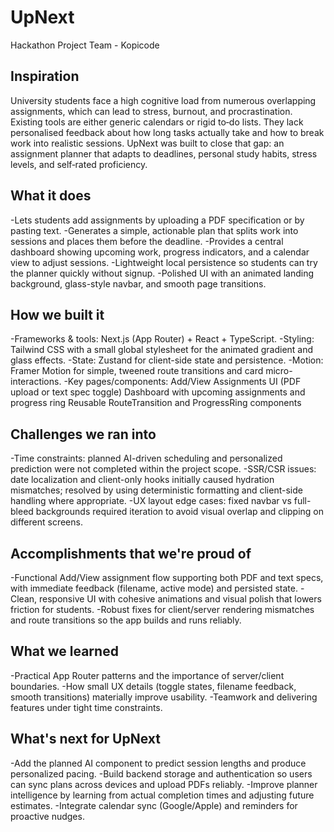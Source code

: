 # UpNext
Hackathon Project Team - Kopicode

## Inspiration
University students face a high cognitive load from numerous overlapping assignments, which can lead to stress, burnout, and procrastination. Existing tools are either generic calendars or rigid to‑do lists. They lack personalised feedback about how long tasks actually take and how to break work into realistic sessions. UpNext was built to close that gap: an assignment planner that adapts to deadlines, personal study habits, stress levels, and self‑rated proficiency.

## What it does
-Lets students add assignments by uploading a PDF specification or by pasting text.
-Generates a simple, actionable plan that splits work into sessions and places them before the deadline.
-Provides a central dashboard showing upcoming work, progress indicators, and a calendar view to adjust sessions.
-Lightweight local persistence so students can try the planner quickly without signup.
-Polished UI with an animated landing background, glass-style navbar, and smooth page transitions.

## How we built it
-Frameworks & tools: Next.js (App Router) + React + TypeScript.
-Styling: Tailwind CSS with a small global stylesheet for the animated gradient and glass effects.
-State: Zustand for client-side state and persistence.
-Motion: Framer Motion for simple, tweened route transitions and card micro-interactions.
-Key pages/components:
Add/View Assignments UI (PDF upload or text spec toggle)
Dashboard with upcoming assignments and progress ring
Reusable RouteTransition and ProgressRing components

## Challenges we ran into
-Time constraints: planned AI-driven scheduling and personalized prediction were not completed within the project scope.
-SSR/CSR issues: date localization and client-only hooks initially caused hydration mismatches; resolved by using deterministic formatting and client-side handling where appropriate.
-UX layout edge cases: fixed navbar vs full-bleed backgrounds required iteration to avoid visual overlap and clipping on different screens.

## Accomplishments that we're proud of
-Functional Add/View assignment flow supporting both PDF and text specs, with immediate feedback (filename, active mode) and persisted state.
-Clean, responsive UI with cohesive animations and visual polish that lowers friction for students.
-Robust fixes for client/server rendering mismatches and route transitions so the app builds and runs reliably.

## What we learned
-Practical App Router patterns and the importance of server/client boundaries.
-How small UX details (toggle states, filename feedback, smooth transitions) materially improve usability.
-Teamwork and delivering features under tight time constraints.

## What's next for UpNext
-Add the planned AI component to predict session lengths and produce personalized pacing.
-Build backend storage and authentication so users can sync plans across devices and upload PDFs reliably.
-Improve planner intelligence by learning from actual completion times and adjusting future estimates.
-Integrate calendar sync (Google/Apple) and reminders for proactive nudges.
